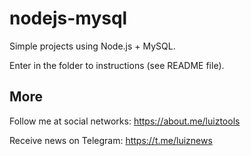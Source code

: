 # nodejs-mysql

Simple projects using Node.js + MySQL.

Enter in the folder to instructions (see README file).

## More

Follow me at social networks: https://about.me/luiztools

Receive news on Telegram: https://t.me/luiznews
